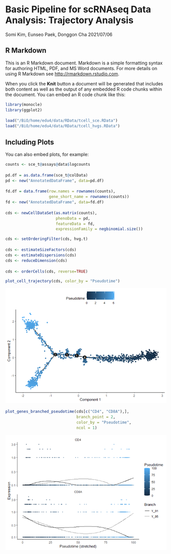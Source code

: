 Basic Pipeline for scRNAseq Data Analysis: Trajectory Analysis
================
Somi Kim, Eunseo Paek, Donggon Cha
2021/07/06

## R Markdown

This is an R Markdown document. Markdown is a simple formatting syntax
for authoring HTML, PDF, and MS Word documents. For more details on
using R Markdown see <http://rmarkdown.rstudio.com>.

When you click the **Knit** button a document will be generated that
includes both content as well as the output of any embedded R code
chunks within the document. You can embed an R code chunk like this:

``` r
library(monocle)
library(ggplot2)

load("/BiO/home/edu4/data/RData/tcell_sce.RData")
load("/BiO/home/edu4/data/RData/tcell_hvgs.RData")
```

## Including Plots

You can also embed plots, for example:

``` r
counts <- sce_t@assays@data$logcounts

pd.df = as.data.frame(sce_t@colData)
pd <- new("AnnotatedDataFrame", data=pd.df)

fd.df = data.frame(row.names = rownames(counts),
                   gene_short_name = rownames(counts))
fd <- new("AnnotatedDataFrame", data=fd.df)

cds <- newCellDataSet(as.matrix(counts),
                      phenoData = pd,
                      featureData = fd,
                      expressionFamily = negbinomial.size())
```

``` r
cds <- setOrderingFilter(cds, hvg.t)

cds <- estimateSizeFactors(cds)
cds <- estimateDispersions(cds)
cds <- reduceDimension(cds)

cds <- orderCells(cds, reverse=TRUE)
```

``` r
plot_cell_trajectory(cds, color_by = "Pseudotime")
```

![](7.Tcell_Trajectory_monocle2_files/figure-gfm/unnamed-chunk-6-1.png)<!-- -->

``` r
plot_genes_branched_pseudotime(cds[c("CD4", "CD8A"),],
                               branch_point = 2,
                               color_by = "Pseudotime",
                               ncol = 1)
```

![](7.Tcell_Trajectory_monocle2_files/figure-gfm/unnamed-chunk-6-2.png)<!-- -->
